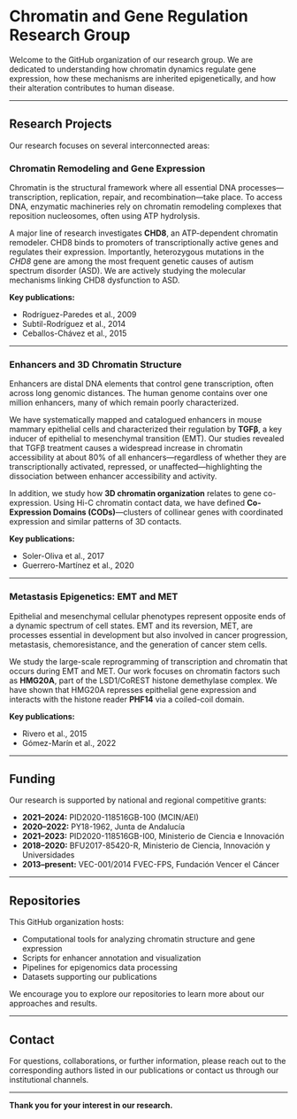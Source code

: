 # Chromatin and Gene Regulation Research Group

Welcome to the GitHub organization of our research group. We are dedicated to understanding how chromatin dynamics regulate gene expression, how these mechanisms are inherited epigenetically, and how their alteration contributes to human disease.

---

##  Research Projects

Our research focuses on several interconnected areas:

###  Chromatin Remodeling and Gene Expression

Chromatin is the structural framework where all essential DNA processes—transcription, replication, repair, and recombination—take place. To access DNA, enzymatic machineries rely on chromatin remodeling complexes that reposition nucleosomes, often using ATP hydrolysis.

A major line of research investigates **CHD8**, an ATP-dependent chromatin remodeler. CHD8 binds to promoters of transcriptionally active genes and regulates their expression. Importantly, heterozygous mutations in the *CHD8* gene are among the most frequent genetic causes of autism spectrum disorder (ASD). We are actively studying the molecular mechanisms linking CHD8 dysfunction to ASD.

**Key publications:**
- Rodríguez-Paredes et al., 2009
- Subtil-Rodríguez et al., 2014
- Ceballos-Chávez et al., 2015

---

###  Enhancers and 3D Chromatin Structure

Enhancers are distal DNA elements that control gene transcription, often across long genomic distances. The human genome contains over one million enhancers, many of which remain poorly characterized.

We have systematically mapped and catalogued enhancers in mouse mammary epithelial cells and characterized their regulation by **TGFβ**, a key inducer of epithelial to mesenchymal transition (EMT). Our studies revealed that TGFβ treatment causes a widespread increase in chromatin accessibility at about 80% of all enhancers—regardless of whether they are transcriptionally activated, repressed, or unaffected—highlighting the dissociation between enhancer accessibility and activity.

In addition, we study how **3D chromatin organization** relates to gene co-expression. Using Hi-C chromatin contact data, we have defined **Co-Expression Domains (CODs)**—clusters of collinear genes with coordinated expression and similar patterns of 3D contacts.

**Key publications:**
- Soler-Oliva et al., 2017
- Guerrero-Martínez et al., 2020

---

###  Metastasis Epigenetics: EMT and MET

Epithelial and mesenchymal cellular phenotypes represent opposite ends of a dynamic spectrum of cell states. EMT and its reversion, MET, are processes essential in development but also involved in cancer progression, metastasis, chemoresistance, and the generation of cancer stem cells.

We study the large-scale reprogramming of transcription and chromatin that occurs during EMT and MET. Our work focuses on chromatin factors such as **HMG20A**, part of the LSD1/CoREST histone demethylase complex. We have shown that HMG20A represses epithelial gene expression and interacts with the histone reader **PHF14** via a coiled-coil domain.

**Key publications:**
- Rivero et al., 2015
- Gómez-Marín et al., 2022

---

##  Funding

Our research is supported by national and regional competitive grants:

- **2021–2024:** PID2020-118516GB-100 (MCIN/AEI)
- **2020–2022:** PY18-1962, Junta de Andalucía
- **2021–2023:** PID2020-118516GB-I00, Ministerio de Ciencia e Innovación
- **2018–2020:** BFU2017-85420-R, Ministerio de Ciencia, Innovación y Universidades
- **2013–present:** VEC-001/2014 FVEC-FPS, Fundación Vencer el Cáncer

---

##  Repositories

This GitHub organization hosts:

- Computational tools for analyzing chromatin structure and gene expression
- Scripts for enhancer annotation and visualization
- Pipelines for epigenomics data processing
- Datasets supporting our publications

We encourage you to explore our repositories to learn more about our approaches and results.

---

##  Contact

For questions, collaborations, or further information, please reach out to the corresponding authors listed in our publications or contact us through our institutional channels.

---

**Thank you for your interest in our research.**
